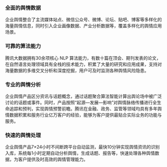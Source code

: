 ### 全面的舆情数据
企业舆情整合了主流媒体站点、微信公众号、微博、论坛、贴吧、博客等多样化的海量舆情信息，同时引入企业画像数据、产业分析数据等，覆盖多样化的舆情应用场景。

### 可靠的算法能力
腾讯大数据拥有30余项核心 NLP 算法能力，有数十篇在顶会、期刊发表的论文，在自然语言处理领域具有全栈的技术能力，积累了大量的研究和应用成果，支持对海量数据的多维交叉分析和深度挖掘，用户可及时监测各种舆情风险隐患。

### 专业的舆情分析
企业舆情产品区分资讯与话题概念，通过话题聚合算法智能计算出舆论场中被广泛讨论的话题或事件。同时，产品按照“起源—发展—影响”对舆情脉络传播进行全生命追踪和预判，实现舆情预警前瞻。腾讯在金融、政务、监管等领域均具有多年舆情数据积累和服务行业亿万客户的经验，能够为客户提供最贴合实际业务的功能与服务。

### 快速的舆情处理
企业舆情产品7×24小时不间断跨平台自动监测，最快10分钟实现舆情资讯的识别入库，系统每1小时定期自动分析舆情，生成话题、报告等，快速处理各种舆情数据，为客户提供及时高效的舆情管理能力。
